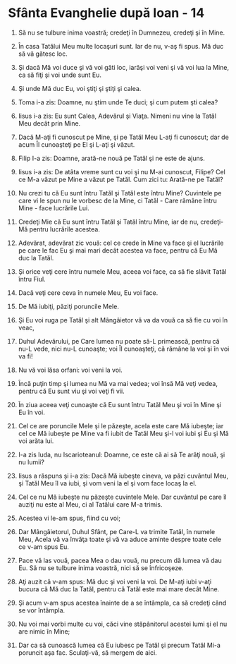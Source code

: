 # Sf&#226;nta Evanghelie dup&#259; Ioan - 14

1. Să nu se tulbure inima voastră; credeţi în Dumnezeu, credeţi şi în Mine. 

2. În casa Tatălui Meu multe locaşuri sunt. Iar de nu, v-aş fi spus. Mă duc să vă gătesc loc. 

3. Şi dacă Mă voi duce şi vă voi găti loc, iarăşi voi veni şi vă voi lua la Mine, ca să fiţi şi voi unde sunt Eu. 

4. Şi unde Mă duc Eu, voi ştiţi şi ştiţi şi calea. 

5. Toma i-a zis: Doamne, nu ştim unde Te duci; şi cum putem şti calea? 

6. Iisus i-a zis: Eu sunt Calea, Adevărul şi Viaţa. Nimeni nu vine la Tatăl Meu decât prin Mine. 

7. Dacă M-aţi fi cunoscut pe Mine, şi pe Tatăl Meu L-aţi fi cunoscut; dar de acum Îl cunoaşteţi pe El şi L-aţi şi văzut. 

8. Filip I-a zis: Doamne, arată-ne nouă pe Tatăl şi ne este de ajuns. 

9. Iisus i-a zis: De atâta vreme sunt cu voi şi nu M-ai cunoscut, Filipe? Cel ce M-a văzut pe Mine a văzut pe Tatăl. Cum zici tu: Arată-ne pe Tatăl? 

10. Nu crezi tu că Eu sunt întru Tatăl şi Tatăl este întru Mine? Cuvintele pe care vi le spun nu le vorbesc de la Mine, ci Tatăl - Care rămâne întru Mine - face lucrările Lui. 

11. Credeţi Mie că Eu sunt întru Tatăl şi Tatăl întru Mine, iar de nu, credeţi-Mă pentru lucrările acestea. 

12. Adevărat, adevărat zic vouă: cel ce crede în Mine va face şi el lucrările pe care le fac Eu şi mai mari decât acestea va face, pentru că Eu Mă duc la Tatăl. 

13. Şi orice veţi cere întru numele Meu, aceea voi face, ca să fie slăvit Tatăl întru Fiul. 

14. Dacă veţi cere ceva în numele Meu, Eu voi face. 

15. De Mă iubiţi, păziţi poruncile Mele. 

16. Şi Eu voi ruga pe Tatăl şi alt Mângâietor vă va da vouă ca să fie cu voi în veac, 

17. Duhul Adevărului, pe Care lumea nu poate să-L primească, pentru că nu-L vede, nici nu-L cunoaşte; voi Îl cunoaşteţi, că rămâne la voi şi în voi va fi! 

18. Nu vă voi lăsa orfani: voi veni la voi. 

19. Încă puţin timp şi lumea nu Mă va mai vedea; voi însă Mă veţi vedea, pentru că Eu sunt viu şi voi veţi fi vii. 

20. În ziua aceea veţi cunoaşte că Eu sunt întru Tatăl Meu şi voi în Mine şi Eu în voi. 

21. Cel ce are poruncile Mele şi le păzeşte, acela este care Mă iubeşte; iar cel ce Mă iubeşte pe Mine va fi iubit de Tatăl Meu şi-l voi iubi şi Eu şi Mă voi arăta lui. 

22. I-a zis Iuda, nu Iscarioteanul: Doamne, ce este că ai să Te arăţi nouă, şi nu lumii? 

23. Iisus a răspuns şi i-a zis: Dacă Mă iubeşte cineva, va păzi cuvântul Meu, şi Tatăl Meu îl va iubi, şi vom veni la el şi vom face locaş la el. 

24. Cel ce nu Mă iubeşte nu păzeşte cuvintele Mele. Dar cuvântul pe care îl auziţi nu este al Meu, ci al Tatălui care M-a trimis. 

25. Acestea vi le-am spus, fiind cu voi; 

26. Dar Mângâietorul, Duhul Sfânt, pe Care-L va trimite Tatăl, în numele Meu, Acela vă va învăţa toate şi vă va aduce aminte despre toate cele ce v-am spus Eu. 

27. Pace vă las vouă, pacea Mea o dau vouă, nu precum dă lumea vă dau Eu. Să nu se tulbure inima voastră, nici să se înfricoşeze. 

28. Aţi auzit că v-am spus: Mă duc şi voi veni la voi. De M-aţi iubi v-aţi bucura că Mă duc la Tatăl, pentru că Tatăl este mai mare decât Mine. 

29. Şi acum v-am spus acestea înainte de a se întâmpla, ca să credeţi când se vor întâmpla. 

30. Nu voi mai vorbi multe cu voi, căci vine stăpânitorul acestei lumi şi el nu are nimic în Mine; 

31. Dar ca să cunoască lumea că Eu iubesc pe Tatăl şi precum Tatăl Mi-a poruncit aşa fac. Sculaţi-vă, să mergem de aici. 

